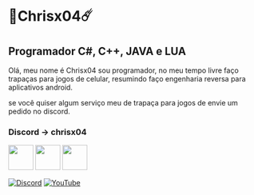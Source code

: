 <h1>💫Chrisx04☄️</h1>

<h2>Programador C#, C++, JAVA e LUA</h2>

<p>Olá, meu nome é Chrisx04 sou programador, no meu tempo livre faço trapaças para jogos de celular, resumindo faço engenharia reversa para aplicativos android.</p>
<p>se você quiser algum serviço meu de trapaça para jogos de envie um pedido no discord.</p>
<h3>Discord -> chrisx04</h3>

<img src="https://camo.githubusercontent.com/65b616ed4448c46e59c11345a1d49a01adc6d51f9bd6e93ee61d29573e04c597/68747470733a2f2f63646e2e6a7364656c6976722e6e65742f67682f64657669636f6e732f64657669636f6e2f69636f6e732f6a6176612f6a6176612d6f726967696e616c2d776f72646d61726b2e737667" height="50px" data-canonical-src="https://cdn.jsdelivr.net/gh/devicons/devicon/icons/java/java-original-wordmark.svg" style="max-width: 100%;"> <img src="https://camo.githubusercontent.com/be406e7fcc11cd6204d544a8e1e3a168cd57a6fbf1d3b455830feeb85ef1ec76/68747470733a2f2f63646e2e6a7364656c6976722e6e65742f67682f64657669636f6e732f64657669636f6e2f69636f6e732f6373686172702f6373686172702d6f726967696e616c2e737667" height="50px" data-canonical-src="https://cdn.jsdelivr.net/gh/devicons/devicon/icons/csharp/csharp-original.svg" style="max-width: 100%;"> <img src="https://camo.githubusercontent.com/91be18bebd8afe5f89a4fb59eeb04ab47b5729a29c868185ee5221407a741c87/68747470733a2f2f63646e2e6a7364656c6976722e6e65742f67682f64657669636f6e732f64657669636f6e2f69636f6e732f63706c7573706c75732f63706c7573706c75732d6f726967696e616c2e737667" height="50px" data-canonical-src="https://cdn.jsdelivr.net/gh/devicons/devicon/icons/cplusplus/cplusplus-original.svg" style="max-width: 100%;">


[![Discord](https://img.shields.io/badge/Discord-%237289DA.svg?logo=discord&logoColor=white)](https://discord.gg/discord.gg/3QMQp5kXcN) [![YouTube](https://img.shields.io/badge/YouTube-%23FF0000.svg?logo=YouTube&logoColor=white)](https://www.youtube.com/channel/UC-wP9MCZTq4EX0_mvf_VWlw) 





<!-- Proudly created with GPRM ( https://gprm.itsvg.in ) -->
